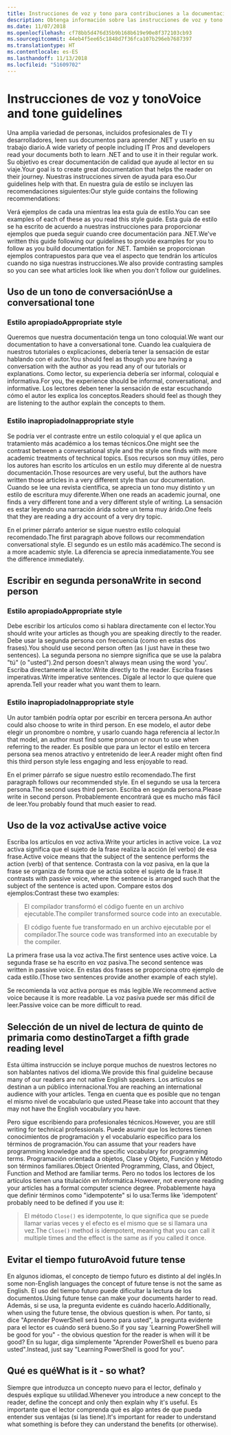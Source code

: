 ```yaml
---
title: Instrucciones de voz y tono para contribuciones a la documentación de .NET
description: Obtenga información sobre las instrucciones de voz y tono a través de ejemplos de nuestros estilos comparados con otros en los que no se siguen nuestras instrucciones.
ms.date: 11/07/2018
ms.openlocfilehash: cf78bb5d476d35b9b168b619e90e8f372103cb93
ms.sourcegitcommit: 44eb4f5ee65c1848d7f36fca107b296eb7687397
ms.translationtype: HT
ms.contentlocale: es-ES
ms.lasthandoff: 11/13/2018
ms.locfileid: "51609702"
---
```

# <a name="voice-and-tone-guidelines"></a><span data-ttu-id="6ac04-103">Instrucciones de voz y tono</span><span class="sxs-lookup"><span data-stu-id="6ac04-103">Voice and tone guidelines</span></span>

<span data-ttu-id="6ac04-104">Una amplia variedad de personas, incluidos profesionales de TI y desarrolladores, leen sus documentos para aprender .NET y usarlo en su trabajo diario.</span><span class="sxs-lookup"><span data-stu-id="6ac04-104">A wide variety of people including IT Pros and developers read your documents both to learn .NET and to use it in their regular work.</span></span> <span data-ttu-id="6ac04-105">Su objetivo es crear documentación de calidad que ayude al lector en su viaje.</span><span class="sxs-lookup"><span data-stu-id="6ac04-105">Your goal is to create great documentation that helps the reader on their journey.</span></span> <span data-ttu-id="6ac04-106">Nuestras instrucciones sirven de ayuda para eso.</span><span class="sxs-lookup"><span data-stu-id="6ac04-106">Our guidelines help with that.</span></span> <span data-ttu-id="6ac04-107">En nuestra guía de estilo se incluyen las recomendaciones siguientes:</span><span class="sxs-lookup"><span data-stu-id="6ac04-107">Our style guide contains the following recommendations:</span></span>

<span data-ttu-id="6ac04-108">Verá ejemplos de cada una mientras lea esta guía de estilo.</span><span class="sxs-lookup"><span data-stu-id="6ac04-108">You can see examples of each of these as you read this style guide.</span></span> <span data-ttu-id="6ac04-109">Esta guía de estilo se ha escrito de acuerdo a nuestras instrucciones para proporcionar ejemplos que pueda seguir cuando cree documentación para .NET.</span><span class="sxs-lookup"><span data-stu-id="6ac04-109">We've written this guide following our guidelines to provide examples for you to follow as you build documentation for .NET.</span></span> <span data-ttu-id="6ac04-110">También se proporcionan ejemplos contrapuestos para que vea el aspecto que tendrán los artículos cuando no siga nuestras instrucciones.</span><span class="sxs-lookup"><span data-stu-id="6ac04-110">We also provide contrasting samples so you can see what articles look like when you don't follow our guidelines.</span></span>

## <a name="use-a-conversational-tone"></a><span data-ttu-id="6ac04-111">Uso de un tono de conversación</span><span class="sxs-lookup"><span data-stu-id="6ac04-111">Use a conversational tone</span></span>

### <a name="appropriate-style"></a><span data-ttu-id="6ac04-112">Estilo apropiado</span><span class="sxs-lookup"><span data-stu-id="6ac04-112">Appropriate style</span></span>

<span data-ttu-id="6ac04-113">Queremos que nuestra documentación tenga un tono coloquial.</span><span class="sxs-lookup"><span data-stu-id="6ac04-113">We want our documentation to have a conversational tone.</span></span> <span data-ttu-id="6ac04-114">Cuando lea cualquiera de nuestros tutoriales o explicaciones, debería tener la sensación de estar hablando con el autor.</span><span class="sxs-lookup"><span data-stu-id="6ac04-114">You should feel as though you are having a conversation with the author as you read any of our tutorials or explanations.</span></span> <span data-ttu-id="6ac04-115">Como lector, su experiencia debería ser informal, coloquial e informativa.</span><span class="sxs-lookup"><span data-stu-id="6ac04-115">For you, the experience should be informal, conversational, and informative.</span></span> <span data-ttu-id="6ac04-116">Los lectores deben tener la sensación de estar escuchando cómo el autor les explica los conceptos.</span><span class="sxs-lookup"><span data-stu-id="6ac04-116">Readers should feel as though they are listening to the author explain the concepts to them.</span></span>

### <a name="inappropriate-style"></a><span data-ttu-id="6ac04-117">Estilo inapropiado</span><span class="sxs-lookup"><span data-stu-id="6ac04-117">Inappropriate style</span></span>

<span data-ttu-id="6ac04-118">Se podría ver el contraste entre un estilo coloquial y el que aplica un tratamiento más académico a los temas técnicos.</span><span class="sxs-lookup"><span data-stu-id="6ac04-118">One might see the contrast between a conversational style and the style one finds with more academic treatments of technical topics.</span></span> <span data-ttu-id="6ac04-119">Esos recursos son muy útiles, pero los autores han escrito los artículos en un estilo muy diferente al de nuestra documentación.</span><span class="sxs-lookup"><span data-stu-id="6ac04-119">Those resources are very useful, but the authors have written those articles in a very different style than our documentation.</span></span> <span data-ttu-id="6ac04-120">Cuando se lee una revista científica, se aprecia un tono muy distinto y un estilo de escritura muy diferente.</span><span class="sxs-lookup"><span data-stu-id="6ac04-120">When one reads an academic journal, one finds a very different tone and a very different style of writing.</span></span> <span data-ttu-id="6ac04-121">La sensación es estar leyendo una narración árida sobre un tema muy árido.</span><span class="sxs-lookup"><span data-stu-id="6ac04-121">One feels that they are reading a dry account of a very dry topic.</span></span>  

<span data-ttu-id="6ac04-122">En el primer párrafo anterior se sigue nuestro estilo coloquial recomendado.</span><span class="sxs-lookup"><span data-stu-id="6ac04-122">The first paragraph above follows our recommendation conversational style.</span></span> <span data-ttu-id="6ac04-123">El segundo es un estilo más académico.</span><span class="sxs-lookup"><span data-stu-id="6ac04-123">The second is a more academic style.</span></span> <span data-ttu-id="6ac04-124">La diferencia se aprecia inmediatamente.</span><span class="sxs-lookup"><span data-stu-id="6ac04-124">You see the difference immediately.</span></span> 

## <a name="write-in-second-person"></a><span data-ttu-id="6ac04-125">Escribir en segunda persona</span><span class="sxs-lookup"><span data-stu-id="6ac04-125">Write in second person</span></span>

### <a name="appropriate-style"></a><span data-ttu-id="6ac04-126">Estilo apropiado</span><span class="sxs-lookup"><span data-stu-id="6ac04-126">Appropriate style</span></span>

<span data-ttu-id="6ac04-127">Debe escribir los artículos como si hablara directamente con el lector.</span><span class="sxs-lookup"><span data-stu-id="6ac04-127">You should write your articles as though you are speaking directly to the reader.</span></span> <span data-ttu-id="6ac04-128">Debe usar la segunda persona con frecuencia (como en estas dos frases).</span><span class="sxs-lookup"><span data-stu-id="6ac04-128">You should use second person often (as I just have in these two sentences).</span></span> <span data-ttu-id="6ac04-129">La segunda persona no siempre significa que se use la palabra "tú" (o "usted").</span><span class="sxs-lookup"><span data-stu-id="6ac04-129">2nd person doesn't always mean using the word 'you'.</span></span> <span data-ttu-id="6ac04-130">Escriba directamente al lector.</span><span class="sxs-lookup"><span data-stu-id="6ac04-130">Write directly to the reader.</span></span> <span data-ttu-id="6ac04-131">Escriba frases imperativas.</span><span class="sxs-lookup"><span data-stu-id="6ac04-131">Write imperative sentences.</span></span> <span data-ttu-id="6ac04-132">Dígale al lector lo que quiere que aprenda.</span><span class="sxs-lookup"><span data-stu-id="6ac04-132">Tell your reader what you want them to learn.</span></span>

### <a name="inappropriate-style"></a><span data-ttu-id="6ac04-133">Estilo inapropiado</span><span class="sxs-lookup"><span data-stu-id="6ac04-133">Inappropriate style</span></span>

<span data-ttu-id="6ac04-134">Un autor también podría optar por escribir en tercera persona.</span><span class="sxs-lookup"><span data-stu-id="6ac04-134">An author could also choose to write in third person.</span></span> <span data-ttu-id="6ac04-135">En ese modelo, el autor debe elegir un pronombre o nombre, y usarlo cuando haga referencia al lector.</span><span class="sxs-lookup"><span data-stu-id="6ac04-135">In that model, an author must find some pronoun or noun to use when referring to the reader.</span></span> <span data-ttu-id="6ac04-136">Es posible que para un lector el estilo en tercera persona sea menos atractivo y entretenido de leer.</span><span class="sxs-lookup"><span data-stu-id="6ac04-136">A reader might often find this third person style less engaging and less enjoyable to read.</span></span>

<span data-ttu-id="6ac04-137">En el primer párrafo se sigue nuestro estilo recomendado.</span><span class="sxs-lookup"><span data-stu-id="6ac04-137">The first paragraph follows our recommended style.</span></span> <span data-ttu-id="6ac04-138">En el segundo se usa la tercera persona.</span><span class="sxs-lookup"><span data-stu-id="6ac04-138">The second uses third person.</span></span> <span data-ttu-id="6ac04-139">Escriba en segunda persona.</span><span class="sxs-lookup"><span data-stu-id="6ac04-139">Please write in second person.</span></span> <span data-ttu-id="6ac04-140">Probablemente encontrará que es mucho más fácil de leer.</span><span class="sxs-lookup"><span data-stu-id="6ac04-140">You probably found that much easier to read.</span></span>

## <a name="use-active-voice"></a><span data-ttu-id="6ac04-141">Uso de la voz activa</span><span class="sxs-lookup"><span data-stu-id="6ac04-141">Use active voice</span></span>

<span data-ttu-id="6ac04-142">Escriba los artículos en voz activa.</span><span class="sxs-lookup"><span data-stu-id="6ac04-142">Write your articles in active voice.</span></span> <span data-ttu-id="6ac04-143">La voz activa significa que el sujeto de la frase realiza la acción (el verbo) de esa frase.</span><span class="sxs-lookup"><span data-stu-id="6ac04-143">Active voice means that the subject of the sentence performs the action (verb) of that sentence.</span></span> <span data-ttu-id="6ac04-144">Contrasta con la voz pasiva, en la que la frase se organiza de forma que se actúa sobre el sujeto de la frase.</span><span class="sxs-lookup"><span data-stu-id="6ac04-144">It contrasts with passive voice, where the sentence is arranged such that the subject of the sentence is acted upon.</span></span> <span data-ttu-id="6ac04-145">Compare estos dos ejemplos:</span><span class="sxs-lookup"><span data-stu-id="6ac04-145">Contrast these two examples:</span></span>

><span data-ttu-id="6ac04-146">El compilador transformó el código fuente en un archivo ejecutable.</span><span class="sxs-lookup"><span data-stu-id="6ac04-146">The compiler transformed source code into an executable.</span></span>

><span data-ttu-id="6ac04-147">El código fuente fue transformado en un archivo ejecutable por el compilador.</span><span class="sxs-lookup"><span data-stu-id="6ac04-147">The source code was transformed into an executable by the compiler.</span></span>

<span data-ttu-id="6ac04-148">La primera frase usa la voz activa.</span><span class="sxs-lookup"><span data-stu-id="6ac04-148">The first sentence uses active voice.</span></span> <span data-ttu-id="6ac04-149">La segunda frase se ha escrito en voz pasiva.</span><span class="sxs-lookup"><span data-stu-id="6ac04-149">The second sentence was written in passive voice.</span></span> <span data-ttu-id="6ac04-150">En estas dos frases se proporciona otro ejemplo de cada estilo.</span><span class="sxs-lookup"><span data-stu-id="6ac04-150">(Those two sentences provide another example of each style).</span></span>

<span data-ttu-id="6ac04-151">Se recomienda la voz activa porque es más legible.</span><span class="sxs-lookup"><span data-stu-id="6ac04-151">We recommend active voice because it is more readable.</span></span> <span data-ttu-id="6ac04-152">La voz pasiva puede ser más difícil de leer.</span><span class="sxs-lookup"><span data-stu-id="6ac04-152">Passive voice can be more difficult to read.</span></span>

## <a name="target-a-fifth-grade-reading-level"></a><span data-ttu-id="6ac04-153">Selección de un nivel de lectura de quinto de primaria como destino</span><span class="sxs-lookup"><span data-stu-id="6ac04-153">Target a fifth grade reading level</span></span>

<span data-ttu-id="6ac04-154">Esta última instrucción se incluye porque muchos de nuestros lectores no son hablantes nativos del idioma.</span><span class="sxs-lookup"><span data-stu-id="6ac04-154">We provide this final guideline because many of our readers are not native English speakers.</span></span> <span data-ttu-id="6ac04-155">Los artículos se destinan a un público internacional.</span><span class="sxs-lookup"><span data-stu-id="6ac04-155">You are reaching an international audience with your articles.</span></span> <span data-ttu-id="6ac04-156">Tenga en cuenta que es posible que no tengan el mismo nivel de vocabulario que usted.</span><span class="sxs-lookup"><span data-stu-id="6ac04-156">Please take into account that they may not have the English vocabulary you have.</span></span>

<span data-ttu-id="6ac04-157">Pero sigue escribiendo para profesionales técnicos.</span><span class="sxs-lookup"><span data-stu-id="6ac04-157">However, you are still writing for technical professionals.</span></span> <span data-ttu-id="6ac04-158">Puede asumir que los lectores tienen conocimientos de programación y el vocabulario específico para los términos de programación.</span><span class="sxs-lookup"><span data-stu-id="6ac04-158">You can assume that your readers have programming knowledge and the specific vocabulary for programming terms.</span></span> <span data-ttu-id="6ac04-159">Programación orientada a objetos, Clase y Objeto, Función y Método son términos familiares.</span><span class="sxs-lookup"><span data-stu-id="6ac04-159">Object Oriented Programming, Class, and Object, Function and Method are familiar terms.</span></span> <span data-ttu-id="6ac04-160">Pero no todos los lectores de los artículos tienen una titulación en Informática.</span><span class="sxs-lookup"><span data-stu-id="6ac04-160">However, not everyone reading your articles has a formal computer science degree.</span></span> <span data-ttu-id="6ac04-161">Probablemente haya que definir términos como "idempotente" si lo usa:</span><span class="sxs-lookup"><span data-stu-id="6ac04-161">Terms like 'idempotent' probably need to be defined if you use it:</span></span>

><span data-ttu-id="6ac04-162">El método `Close()` es idempotente, lo que significa que se puede llamar varias veces y el efecto es el mismo que se si llamara una vez.</span><span class="sxs-lookup"><span data-stu-id="6ac04-162">The `Close()` method is idempotent, meaning that you can call it multiple times and the effect is the same as if you called it once.</span></span>

## <a name="avoid-future-tense"></a><span data-ttu-id="6ac04-163">Evitar el tiempo futuro</span><span class="sxs-lookup"><span data-stu-id="6ac04-163">Avoid future tense</span></span>

<span data-ttu-id="6ac04-164">En algunos idiomas, el concepto de tiempo futuro es distinto al del inglés.</span><span class="sxs-lookup"><span data-stu-id="6ac04-164">In some non-English languages the concept of future tense is not the same as English.</span></span> <span data-ttu-id="6ac04-165">El uso del tiempo futuro puede dificultar la lectura de los documentos.</span><span class="sxs-lookup"><span data-stu-id="6ac04-165">Using future tense can make your documents harder to read.</span></span> <span data-ttu-id="6ac04-166">Además, si se usa, la pregunta evidente es cuándo hacerlo.</span><span class="sxs-lookup"><span data-stu-id="6ac04-166">Additionally, when using the future tense, the obvious question is when.</span></span> <span data-ttu-id="6ac04-167">Por tanto, si dice "Aprender PowerShell será bueno para usted", la pregunta evidente para el lector es cuándo será bueno.</span><span class="sxs-lookup"><span data-stu-id="6ac04-167">So if you say 'Learning PowerShell will be good for you" - the obvious question for the reader is when will it be good?</span></span> <span data-ttu-id="6ac04-168">En su lugar, diga simplemente "Aprender PowerShell es bueno para usted".</span><span class="sxs-lookup"><span data-stu-id="6ac04-168">Instead, just say "Learning PowerShell is good for you".</span></span>

## <a name="what-is-it---so-what"></a><span data-ttu-id="6ac04-169">Qué es qué</span><span class="sxs-lookup"><span data-stu-id="6ac04-169">What is it - so what?</span></span>

<span data-ttu-id="6ac04-170">Siempre que introduzca un concepto nuevo para el lector, defínalo y después explique su utilidad.</span><span class="sxs-lookup"><span data-stu-id="6ac04-170">Whenever you introduce a new concept to the reader, define the concept and only then explain why it's useful.</span></span> <span data-ttu-id="6ac04-171">Es importante que el lector comprenda qué es algo antes de que pueda entender sus ventajas (si las tiene).</span><span class="sxs-lookup"><span data-stu-id="6ac04-171">It's important for reader to understand what something is before they can understand the benefits (or otherwise).</span></span>
